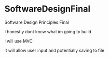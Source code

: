 # SoftwareDesignFinal
Software Design Principles Final

I honestly dont know what im going to build

i will use MVC

it will allow user input and potentially saving to file
